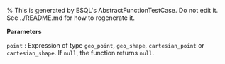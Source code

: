 % This is generated by ESQL's AbstractFunctionTestCase. Do not edit it. See ../README.md for how to regenerate it.

**Parameters**

`point`
:   Expression of type `geo_point`, `geo_shape`, `cartesian_point` or `cartesian_shape`. If `null`, the function returns `null`.

